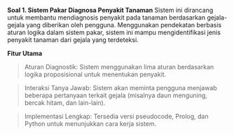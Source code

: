 **Soal 1. Sistem Pakar Diagnosa Penyakit Tanaman**
Sistem ini dirancang untuk membantu mendiagnosis penyakit pada tanaman berdasarkan gejala-gejala yang diberikan oleh pengguna. Menggunakan pendekatan berbasis aturan logika dalam sistem pakar, sistem ini mampu mengidentifikasi jenis penyakit tanaman dari gejala yang terdeteksi.

**Fitur Utama**
> Aturan Diagnostik: Sistem menggunakan lima aturan berdasarkan logika proposisional untuk menentukan penyakit.

> Interaksi Tanya Jawab: Sistem akan meminta pengguna menjawab beberapa pertanyaan terkait gejala (misalnya daun menguning, bercak hitam, dan lain-lain).

> Implementasi Lengkap: Tersedia versi pseudocode, Prolog, dan Python untuk menunjukkan cara kerja sistem.

